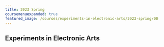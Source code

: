 ```yaml
---
title: 2023 Spring
coursemenuexpanded: true
featured_image: /courses/experiments-in-electronic-arts/2023-spring/00-getting-started/2023-experiments-in-electronic-arts-course-image.jpg
---
```


## Experiments in Electronic Arts

